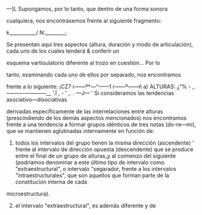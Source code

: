 —]L
Supongamos, por lo tanto, que dentro de una forma sonora

cualquiera, nos encontrásemos frente al siguiente fragmento:

      

k___________/ N:________;.

Se presentan aquí tres aspectos (altura, duración y modo de
articulación), cada uno de los cuales tenderá & conferir un

esquema vartioulatorio diferente al trozo en cuestión… Por lo

tanto, examinando cada uno de ellos por separado, nos encontramos

 

 

 

 

 

 

frente a lo siguiente: ¡CZ7 r——º*—“——1 r——º——ñ
a) ALTURAS: ¿“% - ,.
———-————__ '.Í , - ' _,_. . —J— '
Si consideramos las tendencias asociativo—disociativas

derivadas específicamente de las interrelaciones entre alturas
(prescindiendo de los demás aspectos mencionados) nos encontramos
frente a una tendencia a formar grupos idénticos de tres notas
(do-re—mi), que se mantienen aglutinadas internamente en función
de:

1) todos los intervalos del grupo tienen la misma dirección
(ascendente) ' frente al intervalo de dirección opuesta
(descendente) que se produce entre el final de un grupo de
alturas_y al comienzo del siguiente (podríamos denominar a este
último tipo de intervalo como "extraestructural", o intervalo
"segarador, frente a los intervalos "intraestructurales", que son
aquellos que forman parte de la constitución interna de cada

microestructura).

2) el intervalo "extraestructural", es además diferente y de

